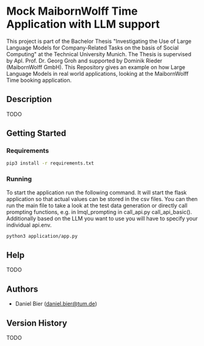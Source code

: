 # Mock MaibornWolff Time Application with LLM support

This project is part of the Bachelor Thesis "Investigating the Use of Large Language Models for 
Company-Related Tasks on the basis of Social Computing" at the Technical University Munich. The Thesis is supervised by 
Apl. Prof. Dr. Georg Groh and supported by Dominik Rieder (MaibornWolff GmbH).
This Repository gives an example on how Large Language Models in real world applications, looking at the MaibornWolff Time booking application.

## Description

TODO 

## Getting Started

### Requirements

  ```sh
  pip3 install -r requirements.txt 
  ```

### Running

To start the application run the following command. It will start 
the flask application so that actual values can be stored in the csv files.
You can then run the main file to take a look at the test data generation or directly call prompting functions,
e.g. in lmql_prompting in call_api.py call_api_basic(). Additionally based on the LLM you want to use you will have
to specify your individual api.env.

  ```sh
  python3 application/app.py
  ```

## Help

TODO

## Authors

- Daniel Bier (daniel.bier@tum.de)


## Version History

TODO